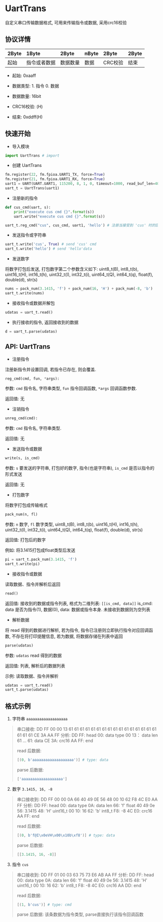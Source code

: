 # UartTrans

自定义串口传输数据格式, 可用来传输指令或数据, 采用crc16校验

## 协议详情

| 2Byte | 1Byte        | 2Byte    | nByte | 2Byte   | 2Byte |
| :---- | :----------- | :------- | :---- | :------ | :---- |
| 起始  | 指令或者数据    | 数据数量  | 数据   | CRC校验  | 结束  |

* 起始: 0xaaff

* 数据类型: 1. 指令 0. 数据

* 数据数量: 16bit

* CRC16校验: (H)

* 结束: 0xddff(H)

## 快速开始

* 导入模块

```python
import UartTrans # import 
```

* 创建 UartTrans

```python
fm.register(22, fm.fpioa.UART1_TX, force=True)
fm.register(21, fm.fpioa.UART1_RX, force=True)
uart1 = UART(UART.UART1, 115200, 8, 1, 0, timeout=1000, read_buf_len=4096)
uart_t = UartTrans(uart1)
```

* 注册新的指令

```python
def cus_cmd(uart, s):
    print("execute cus cmd {}".format(s))
    uart.write("execute cus cmd {}".format(s))

uart_t.reg_cmd("cus", cus_cmd, uart1, 'hello') # 注册当接受到 'cus' 时的回调函数为 cus_cmd， 回调函数参数为 uart1 'hello'
```

* 发送指令或字符串

```python
uart_t.write('cus', True) # send 'cus' cmd
uart_t.write('hello') # send 'hello'data
```

* 发送数字

将数字打包后发送, 打包数字第二个参数含义如下:
uint8_t(B), int8_t(b), uint16_t(H), int16_t(h), uint32_t(I), int32_t(i), uint64_t(Q), int64_t(q), float(f), double(d), str(s)

```python
nums = pack_num(3.1415, 'f') + pack_num(16, 'H') + pack_num(-8, 'b')
uart_t.write(nums)
```

* 接收指令或数据并解包

```python
udatas = uart_t.read()
```

* 执行接收的指令, 返回接收到的数据

```python
d = uart_t.parse(udatas)
```

## API: UartTrans

* 注册指令

注册新指令并设置回调, 若指令已存在, 则会覆盖.

```python
reg_cmd(cmd, fun, *args):
```

参数: `cmd` 指令名, 字符串类型, `fun` 指令回调函数, `*args` 回调函数参数.

返回值: 无

* 注销指令

```python
unreg_cmd(cmd):
```

参数: `cmd` 指令名, 字符串类型.

返回值: 无

* 发送指令或数据

```python
write(s, is_cmd)
```

参数: `s` 要发送的字符串, 打包好的数字, 指令(也是字符串), `is_cmd` 是否以指令的形式发送

返回值: 无

* 打包数字

将数字打包成传输格式

```python
pack_num(n, fl)
```

参数: `n` 数字, `fl` 数字类型, uint8_t(B), int8_t(b), uint16_t(H), int16_t(h), uint32_t(I), int32_t(i), uint64_t(Q), int64_t(q), float(f), double(d), str(s)

返回值: 打包后的数字

例如: 将3.1415打包成float类型后发送

```python
pi = uart_t.pack_num(3.1415, 'f')
uart_t.write(pi)
```

* 接收指令或数据

读取数据、指令并解析后返回

```python
read()
```

返回值: 接收到的数据或指令列表, 格式为二维列表: `[[is_cmd, data]]` is_cmd: data 是否为指令(1), 数据(0), data: 数据或指令本身.
未接收到数据则为空列表

* 解析数据

将 read 得到的数据进行解析, 若为指令, 指令已注册则立即执行指令对应回调函数, 不存在将打印提醒信息, 若为数据, 将数据存储在列表中返回

```python
parse(udatas)
```

参数: `udatas` read 得到的数据

返回值: 列表, 解析后的数据列表

示例: 读取数据、指令并解析

```python
udatas = uart_t.read()
uart_t.parse(udatas)
```
## 格式示例

1. 字符串 `aaaaaaaaaaaaaaaaaaa`

> 串口接收:  DD FF 00 00 13 61 61 61 61 61 61 61 61 61 61 61 61 61 61 61 61 61 61 61 CE 3A AA FF
> 分析:
> DD FF: head
> 00: data type
> 00 13： data len
> 61 ... 61: data
> CE 3A: crc16
> AA FF: end
> 
> read 后数据:
> 
> ```python
> [(0, b'aaaaaaaaaaaaaaaaaaa')] # type: data
> ```
> 
> parse 后数据:
> 
> ```python
> ['aaaaaaaaaaaaaaaaaaa']
> ```

2. 数字 `3.1415, 16, -8` 

> 串口接收到:  DD FF 00 00 0A 66 40 49 0E 56 48 00 10 62 F8 4C E0 AA FF 
> 分析:
> DD FF: head
> 00: data type
> 0A: data len
> 66: 'f' float
> 40 49 0e 56: 3.1415
> 48: 'H' uint16_t
> 00 10: 16
> 62: 'b' int8_t
> F8: -8
> 4C E0: crc16
> AA FF: end
> 
> read 后数据:
> 
> ```python
> [(0, b'f@I\x0eVH\x00\x10b\xf8')] # type: data
> ```
> 
> parse 后数据:
> 
> ```python
> [[3.1415, 16, -8]]
> ```

3. 指令 `cus`

> 串口接收到: DD FF 01 00 03 63 75 73 E6 AB AA FF
> 分析:
> DD FF: head
> 00: data type
> 0A: data len
> 66: 'f' float
> 40 49 0e 56: 3.1415
> 48: 'H' uint16_t
> 00 10: 16
> 62: 'b' int8_t
> F8: -8
> 4C E0: crc16
> AA DD: end
> 
> read 后数据:
> 
> ```python
> [(1, b'cus')] # type: cmd
> ```
> 
> parse 后数据:
> 该条数据为指令类型, parse直接执行该指令回调函数
